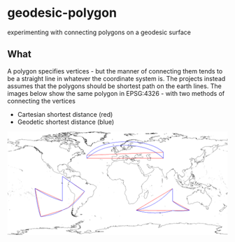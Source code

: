 # geodesic-polygon
experimenting with connecting polygons on a geodesic surface

## What
A polygon specifies vertices - but the manner of connecting them tends to be a straight line in whatever the coordinate system is.  The projects instead assumes that the polygons should be shortest path on the earth lines.  The images below show the same polygon in EPSG:4326 - with two methods of connecting the vertices
  * Cartesian shortest distance (red)
  * Geodetic shortest distance (blue)
  
![both](https://raw.githubusercontent.com/chrisbennight/geodesic-polygon/master/src/main/resources/both.png)
  
